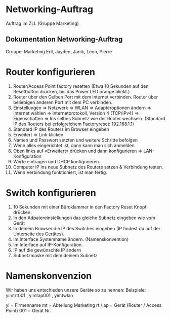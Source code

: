 # Networking-Auftrag
Auftrag im ZLI. (Gruppe Marketing)
## Dokumentation Networking-Auftrag
Gruppe: Marketing
Eril, Jayden, Janik, Leon, Pierre

# Router konfigurieren

1.	Router/Access Point factory resetten (Etwa 10 Sekunden auf den Resetbutton drücken, bis das Power LED orange blinkt.)
2.	Router über den Gelben Port mit dem Internet verbinden. 
Router über beliebigen anderen Port mit dem PC verbinden.
3.	Einstellungen => Netzwerk => WLAN => Adapteroptionen ändern => Internet wählen => Internetprotokoll, Version 4 (TCP/IPv4) => Eigenschaften => 
Ins selbes Subnetz wie der Router wechseln. 
(Standard IP des Routers bei erfolgreichem Factoryreset: 192.168.1.1)
4.	Standard IP des Routers im Browser eingeben
5.	Erweitert => Link klicken
6.	Namen und Passwort setzten und weitere Schritte befolgen
7.	Wenn alles eingerichtet ist, dann kann man sich anmelden
8.	Oben links auf «Erweitert» drücken und dann konfigurieren => LAN-Konfiguration
9.	Werte eintragen und DHCP konfigurieren.
10.	Computer IP ins neue Subnetz des Routers setzen & Verbindung testen.
11.	Wenn Verbindung funktioniert, ist man fertig.


# Switch konfigurieren

1.	10 Sekunden mit einer Büroklammer in den Factory Reset Knopf drücken.
2.	In den Adpatereinstellungen das gleiche Subnetz eingeben wie vom Gerät	
3.	In deinem Browser die IP des Switches eingeben (IP findest du auf der Unterseite des Gerätes).
4.	Im Interface Systemname ändern. (Namenskonvention)
5.	Im Interface auf IP-Konfiguration.
6.	IP auf die gewünschte IP ändern
7.	Subnetzmaske mit dem deinem Subnetz


# Namenskonvenzion

Wir haben uns entschieden unsere Geräte so zu nennen:
Beispiele:
yimtrt001  ,  yimtap001  ,  yimtwlan

yi = Firmenname
mt = Abteilung Marketing
rt / ap = Gerät (Router / Access Point)
001 = Gerät Nr.

